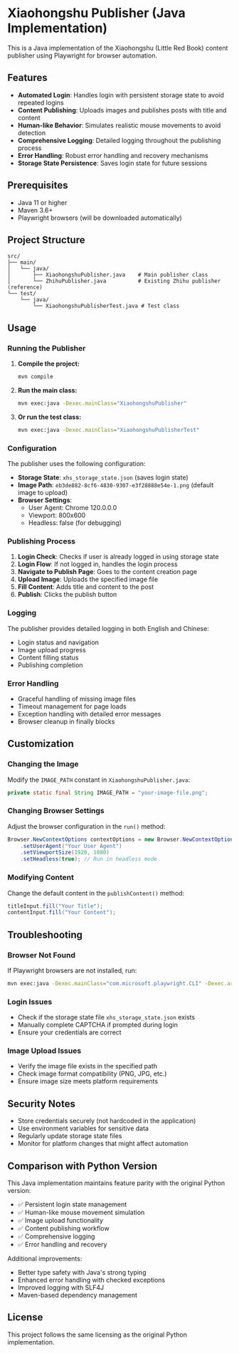 # Xiaohongshu Publisher (Java Implementation)

This is a Java implementation of the Xiaohongshu (Little Red Book) content publisher using Playwright for browser automation.

## Features

- **Automated Login**: Handles login with persistent storage state to avoid repeated logins
- **Content Publishing**: Uploads images and publishes posts with title and content
- **Human-like Behavior**: Simulates realistic mouse movements to avoid detection
- **Comprehensive Logging**: Detailed logging throughout the publishing process
- **Error Handling**: Robust error handling and recovery mechanisms
- **Storage State Persistence**: Saves login state for future sessions

## Prerequisites

- Java 11 or higher
- Maven 3.6+
- Playwright browsers (will be downloaded automatically)

## Project Structure

```
src/
├── main/
│   └── java/
│       ├── XiaohongshuPublisher.java    # Main publisher class
│       └── ZhihuPublisher.java          # Existing Zhihu publisher (reference)
└── test/
    └── java/
        └── XiaohongshuPublisherTest.java # Test class
```

## Usage

### Running the Publisher

1. **Compile the project:**
   ```bash
   mvn compile
   ```

2. **Run the main class:**
   ```bash
   mvn exec:java -Dexec.mainClass="XiaohongshuPublisher"
   ```

3. **Or run the test class:**
   ```bash
   mvn exec:java -Dexec.mainClass="XiaohongshuPublisherTest"
   ```

### Configuration

The publisher uses the following configuration:

- **Storage State**: `xhs_storage_state.json` (saves login state)
- **Image Path**: `eb3de882-8cf6-4830-9307-e3f28888e54e-1.png` (default image to upload)
- **Browser Settings**: 
  - User Agent: Chrome 120.0.0.0
  - Viewport: 800x600
  - Headless: false (for debugging)

### Publishing Process

1. **Login Check**: Checks if user is already logged in using storage state
2. **Login Flow**: If not logged in, handles the login process
3. **Navigate to Publish Page**: Goes to the content creation page
4. **Upload Image**: Uploads the specified image file
5. **Fill Content**: Adds title and content to the post
6. **Publish**: Clicks the publish button

### Logging

The publisher provides detailed logging in both English and Chinese:
- Login status and navigation
- Image upload progress
- Content filling status
- Publishing completion

### Error Handling

- Graceful handling of missing image files
- Timeout management for page loads
- Exception handling with detailed error messages
- Browser cleanup in finally blocks

## Customization

### Changing the Image

Modify the `IMAGE_PATH` constant in `XiaohongshuPublisher.java`:

```java
private static final String IMAGE_PATH = "your-image-file.png";
```

### Changing Browser Settings

Adjust the browser configuration in the `run()` method:

```java
Browser.NewContextOptions contextOptions = new Browser.NewContextOptions()
    .setUserAgent("Your User Agent")
    .setViewportSize(1920, 1080)
    .setHeadless(true); // Run in headless mode
```

### Modifying Content

Change the default content in the `publishContent()` method:

```java
titleInput.fill("Your Title");
contentInput.fill("Your Content");
```

## Troubleshooting

### Browser Not Found
If Playwright browsers are not installed, run:
```bash
mvn exec:java -Dexec.mainClass="com.microsoft.playwright.CLI" -Dexec.args="install"
```

### Login Issues
- Check if the storage state file `xhs_storage_state.json` exists
- Manually complete CAPTCHA if prompted during login
- Ensure your credentials are correct

### Image Upload Issues
- Verify the image file exists in the specified path
- Check image format compatibility (PNG, JPG, etc.)
- Ensure image size meets platform requirements

## Security Notes

- Store credentials securely (not hardcoded in the application)
- Use environment variables for sensitive data
- Regularly update storage state files
- Monitor for platform changes that might affect automation

## Comparison with Python Version

This Java implementation maintains feature parity with the original Python version:
- ✅ Persistent login state management
- ✅ Human-like mouse movement simulation
- ✅ Image upload functionality
- ✅ Content publishing workflow
- ✅ Comprehensive logging
- ✅ Error handling and recovery

Additional improvements:
- Better type safety with Java's strong typing
- Enhanced error handling with checked exceptions
- Improved logging with SLF4J
- Maven-based dependency management

## License

This project follows the same licensing as the original Python implementation.
